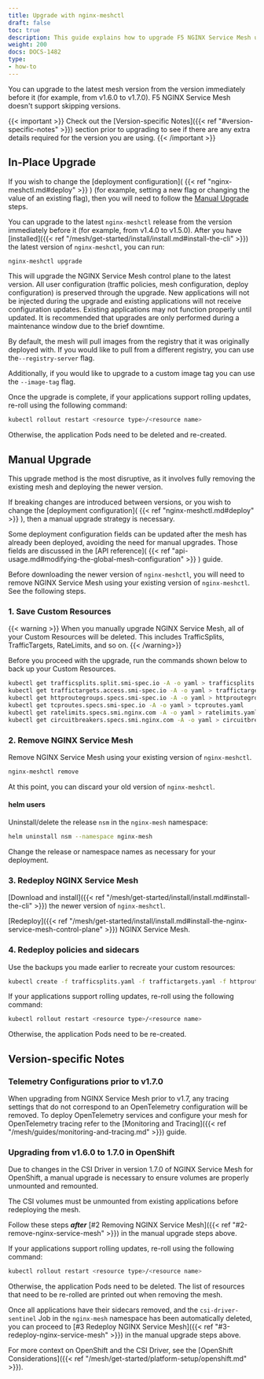 ```yaml
---
title: Upgrade with nginx-meshctl
draft: false
toc: true
description: This guide explains how to upgrade F5 NGINX Service Mesh using nginx-meshctl.
weight: 200
docs: DOCS-1482
type:
- how-to
---
```



You can upgrade to the latest mesh version from the version immediately before it (for example, from v1.6.0 to v1.7.0). F5 NGINX Service Mesh doesn't support skipping versions.

{{< important >}}
Check out the [Version-specific Notes]({{< ref "#version-specific-notes" >}}) section prior to upgrading to see if there are any extra details required for the version you are using.
{{< /important >}}

## In-Place Upgrade


If you wish to change the [deployment configuration]( {{< ref "nginx-meshctl.md#deploy" >}} ) (for example, setting a new flag or changing the value of an existing flag), then you will need to follow the [Manual Upgrade](#manual-upgrade) steps.

You can upgrade to the latest `nginx-meshctl` release from the version immediately before it (for example, from v1.4.0 to v1.5.0). After you have [installed]({{< ref "/mesh/get-started/install/install.md#install-the-cli" >}}) the latest version of `nginx-meshctl`, you can run:

```bash
nginx-meshctl upgrade
```

This will upgrade the NGINX Service Mesh control plane to the latest version. All user configuration (traffic policies, mesh configuration, deploy configuration) is preserved through the upgrade. New applications will not be injected during the upgrade and existing applications will not receive configuration updates. Existing applications may not function properly until updated. It is recommended that upgrades are only performed during a maintenance window due to the brief downtime.

By default, the mesh will pull images from the registry that it was originally deployed with. If you would like to pull from a different registry, you can use the`--registry-server` flag.

Additionally, if you would like to upgrade to a custom image tag you can use the `--image-tag` flag.

Once the upgrade is complete, if your applications support rolling updates, re-roll using the following command:

```bash
kubectl rollout restart <resource type>/<resource name>
```

Otherwise, the application Pods need to be deleted and re-created.

## Manual Upgrade

This upgrade method is the most disruptive, as it involves fully removing the existing mesh and deploying the newer version.

If breaking changes are introduced between versions, or you wish to change the [deployment configuration]( {{< ref "nginx-meshctl.md#deploy" >}} ), then a manual upgrade strategy is necessary.

Some deployment configuration fields can be updated after the mesh has already been deployed, avoiding the need for manual upgrades. Those fields are discussed in the [API reference]( {{< ref "api-usage.md#modifying-the-global-mesh-configuration" >}} ) guide.

Before downloading the newer version of `nginx-meshctl`, you will need to remove NGINX Service Mesh using your existing version of `nginx-meshctl`. See the following steps.

### 1. Save Custom Resources
{{< warning >}}
When you manually upgrade NGINX Service Mesh, all of your Custom Resources will be deleted. This includes TrafficSplits, TrafficTargets, RateLimits, and so on.
{{< /warning>}}

Before you proceed with the upgrade, run the commands shown below to back up your Custom Resources.

```bash
kubectl get trafficsplits.split.smi-spec.io -A -o yaml > trafficsplits.yaml
kubectl get traffictargets.access.smi-spec.io -A -o yaml > traffictargets.yaml
kubectl get httproutegroups.specs.smi-spec.io -A -o yaml > httproutegroups.yaml
kubectl get tcproutes.specs.smi-spec.io -A -o yaml > tcproutes.yaml
kubectl get ratelimits.specs.smi.nginx.com -A -o yaml > ratelimits.yaml
kubectl get circuitbreakers.specs.smi.nginx.com -A -o yaml > circuitbreakers.yaml
```

### 2. Remove NGINX Service Mesh
Remove NGINX Service Mesh using your existing version of `nginx-meshctl`.

```bash
nginx-meshctl remove
```

At this point, you can discard your old version of `nginx-meshctl`.

#### helm users

Uninstall/delete the release `nsm` in the `nginx-mesh` namespace:

```bash
helm uninstall nsm --namespace nginx-mesh
```

Change the release or namespace names as necessary for your deployment.

### 3. Redeploy NGINX Service Mesh
[Download and install]({{< ref "/mesh/get-started/install/install.md#install-the-cli" >}}) the newer version of `nginx-meshctl`.

[Redeploy]({{< ref "/mesh/get-started/install/install.md#install-the-nginx-service-mesh-control-plane" >}}) NGINX Service Mesh.

### 4. Redeploy policies and sidecars

Use the backups you made earlier to recreate your custom resources:

```bash
kubectl create -f trafficsplits.yaml -f traffictargets.yaml -f httproutegroups.yaml -f tcproutes.yaml -f ratelimits.yaml -f circuitbreakers.yaml
```

If your applications support rolling updates, re-roll using the following command:

```bash
kubectl rollout restart <resource type>/<resource name>
```

Otherwise, the application Pods need to be re-created.

## Version-specific Notes

### Telemetry Configurations prior to v1.7.0

When upgrading from NGINX Service Mesh prior to v1.7, any tracing settings that do not correspond to an OpenTelemetry configuration will be removed. To deploy OpenTelemetry services and configure your mesh for OpenTelemetry tracing refer to the [Monitoring and Tracing]({{< ref "/mesh/guides/monitoring-and-tracing.md" >}}) guide.

### Upgrading from v1.6.0 to 1.7.0 in OpenShift

Due to changes in the CSI Driver in version 1.7.0 of NGINX Service Mesh for OpenShift, a manual upgrade is necessary to ensure volumes are properly unmounted and remounted.

The CSI volumes must be unmounted from existing applications before redeploying the mesh.

Follow these steps ***after*** [#2 Removing NGINX Service Mesh]({{< ref "#2-remove-nginx-service-mesh" >}}) in the manual upgrade steps above.

If your applications support rolling updates, re-roll using the following command:

```bash
kubectl rollout restart <resource type>/<resource name>
```

Otherwise, the application Pods need to be deleted. The list of resources that need to be re-rolled are printed out when removing the mesh.

Once all applications have their sidecars removed, and the `csi-driver-sentinel` Job in the `nginx-mesh` namespace has been automatically deleted, you can proceed to [#3 Redeploy NGINX Service Mesh]({{< ref "#3-redeploy-nginx-service-mesh" >}}) in the manual upgrade steps above.

For more context on OpenShift and the CSI Driver, see the [OpenShift Considerations]({{< ref "/mesh/get-started/platform-setup/openshift.md" >}}).
